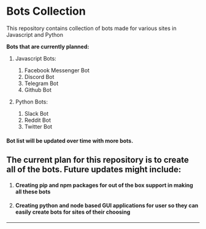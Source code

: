 # Bots Collection

This repository contains collection of bots made for various sites in Javascript and Python

**Bots that are currently planned:**

1. Javascript Bots:
    1. Facebook Messenger Bot
    2. Discord Bot
    3. Telegram Bot
    4. Github Bot

 2. Python Bots:
    1. Slack Bot
    2. Reddit Bot
    3. Twitter Bot

#### Bot list will be updated over time with more bots.

## The current plan for this repository is to create all of the bots. Future updates might include:
1. #### Creating pip and npm packages for out of the box support in making all these bots
2. #### Creating python and node based GUI applications for user so they can easily create bots for sites of their choosing

----